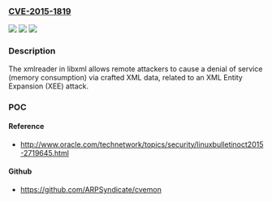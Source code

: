 ### [CVE-2015-1819](https://cve.mitre.org/cgi-bin/cvename.cgi?name=CVE-2015-1819)
![](https://img.shields.io/static/v1?label=Product&message=n%2Fa&color=blue)
![](https://img.shields.io/static/v1?label=Version&message=n%2Fa&color=blue)
![](https://img.shields.io/static/v1?label=Vulnerability&message=n%2Fa&color=brighgreen)

### Description

The xmlreader in libxml allows remote attackers to cause a denial of service (memory consumption) via crafted XML data, related to an XML Entity Expansion (XEE) attack.

### POC

#### Reference
- http://www.oracle.com/technetwork/topics/security/linuxbulletinoct2015-2719645.html

#### Github
- https://github.com/ARPSyndicate/cvemon

